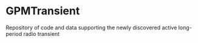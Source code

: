 # GPMTransient
Repository of code and data supporting the newly discovered active long-period radio transient
